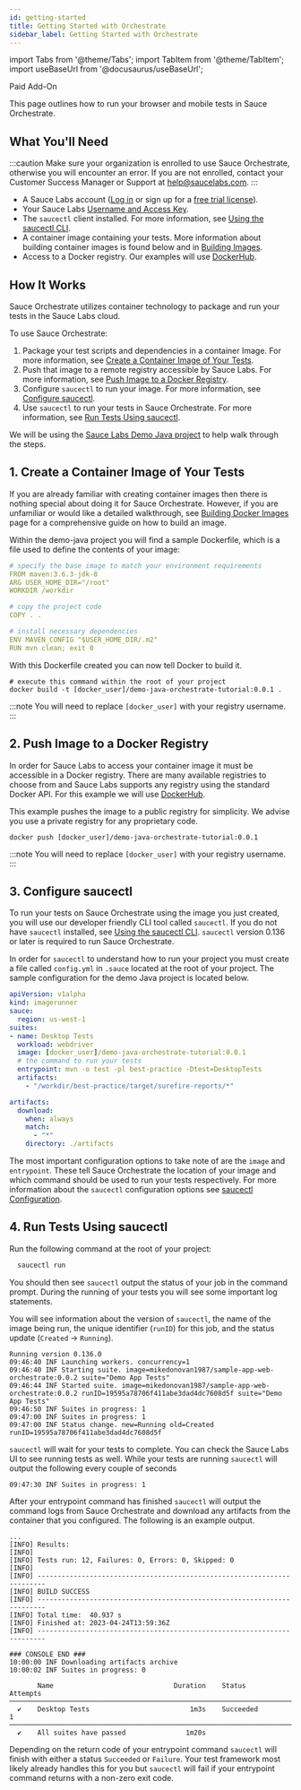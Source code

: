 ```yaml
---
id: getting-started
title: Getting Started with Orchestrate
sidebar_label: Getting Started with Orchestrate
---
```


import Tabs from '@theme/Tabs';
import TabItem from '@theme/TabItem';
import useBaseUrl from '@docusaurus/useBaseUrl';

<p><span className="sauceGreen">Paid Add-On</span></p>

This page outlines how to run your browser and mobile tests in Sauce Orchestrate.

## What You'll Need

:::caution
Make sure your organization is enrolled to use Sauce Orchestrate, otherwise you will encounter an error. If you are not enrolled, contact your Customer Success Manager or Support at help@saucelabs.com.
:::

- A Sauce Labs account ([Log in](https://accounts.saucelabs.com/am/XUI/#login/) or sign up for a [free trial license](https://saucelabs.com/sign-up)).
- Your Sauce Labs [Username and Access Key](https://app.saucelabs.com/user-settings).
- The `saucectl` client installed. For more information, see [Using the saucectl CLI](/dev/cli/saucectl).
- A container image containing your tests. More information about building container images is found below and in [Building Images](/orchestrate/building-images).
- Access to a Docker registry. Our examples will use [DockerHub](https://hub.docker.com).

## How It Works

Sauce Orchestrate utilizes container technology to package and run your tests in the Sauce Labs cloud.

To use Sauce Orchestrate:

1. Package your test scripts and dependencies in a container Image. For more information, see [Create a Container Image of Your Tests](#1-create-a-container-image-of-your-tests).
2. Push that image to a remote registry accessible by Sauce Labs. For more information, see [Push Image to a Docker Registry](#2-push-image-to-a-docker-registry).
3. Configure `saucectl` to run your image. For more information, see [Configure saucectl](#3-configure-saucectl).
4. Use `saucectl` to run your tests in Sauce Orchestrate. For more information, see [Run Tests Using saucectl](#4-run-tests-using-saucectl).

We will be using the [Sauce Labs Demo Java project](https://github.com/saucelabs-training/demo-java) to help walk through the steps.

## 1. Create a Container Image of Your Tests

If you are already familiar with creating container images then there is nothing special about doing it for Sauce Orchestrate. However, if you are unfamiliar or would like a detailed walkthrough, see [Building Docker Images](/orchestrate/building-images/) page for a comprehensive guide on how to build an image.

Within the demo-java project you will find a sample Dockerfile, which is a file used to define the contents of your image:

```yaml showLineNumbers
# specify the base image to match your environment requirements
FROM maven:3.6.3-jdk-8
ARG USER_HOME_DIR="/root"
WORKDIR /workdir

# copy the project code
COPY . .

# install necessary dependencies
ENV MAVEN_CONFIG "$USER_HOME_DIR/.m2"
RUN mvn clean; exit 0
```

With this Dockerfile created you can now tell Docker to build it.

```
# execute this command within the root of your project
docker build -t [docker_user]/demo-java-orchestrate-tutorial:0.0.1 .
```

:::note
You will need to replace `[docker_user]` with your registry username.
:::

## 2. Push Image to a Docker Registry

In order for Sauce Labs to access your container image it must be accessible in a Docker registry. There are many available registries to choose from and Sauce Labs supports any registry using the standard Docker API. For this example we will use [DockerHub](https://hub.docker.com).

This example pushes the image to a public registry for simplicity. We advise you use a private registry for any proprietary code.

```
docker push [docker_user]/demo-java-orchestrate-tutorial:0.0.1
```

:::note
You will need to replace `[docker_user]` with your registry username.
:::

## 3. Configure saucectl

To run your tests on Sauce Orchestrate using the image you just created, you will use our developer friendly CLI tool called `saucectl`. If you do not have `saucectl` installed, see [Using the saucectl CLI](/dev/cli/saucectl). `saucectl` version 0.136 or later is required to run Sauce Orchestrate.

In order for `saucectl` to understand how to run your project you must create a file called `config.yml` in `.sauce` located at the root of your project. The sample configuration for the demo Java project is located below.

```yaml showLineNumbers
apiVersion: v1alpha
kind: imagerunner
sauce:
  region: us-west-1
suites:
- name: Desktop Tests
  workload: webdriver
  image: [docker_user]/demo-java-orchestrate-tutorial:0.0.1
  # the command to run your tests
  entrypoint: mvn -o test -pl best-practice -Dtest=DesktopTests
  artifacts:
    - "/workdir/best-practice/target/surefire-reports/*"

artifacts:
  download:
    when: always
    match:
      - "*"
    directory: ./artifacts
```

The most important configuration options to take note of are the `image` and `entrypoint`. These tell Sauce Orchestrate the location of your image and which command should be used to run your tests respectively. For more information about the `saucectl` configuration options see [saucectl Configuration](/orchestrate/saucectl-configuration/).

## 4. Run Tests Using saucectl

Run the following command at the root of your project:

```bash
  saucectl run
```

You should then see `saucectl` output the status of your job in the command prompt. During the running of your tests you will see some important log statements.

You will see information about the version of `saucectl`, the name of the image being run, the unique identifier (`runID`) for this job, and the status update (`Created` -> `Running`).

```
Running version 0.136.0
09:46:40 INF Launching workers. concurrency=1
09:46:40 INF Starting suite. image=mikedonovan1987/sample-app-web-orchestrate:0.0.2 suite="Demo App Tests"
09:46:44 INF Started suite. image=mikedonovan1987/sample-app-web-orchestrate:0.0.2 runID=19595a78706f411abe3dad4dc7608d5f suite="Demo App Tests"
09:46:50 INF Suites in progress: 1
09:47:00 INF Suites in progress: 1
09:47:00 INF Status change. new=Running old=Created runID=19595a78706f411abe3dad4dc7608d5f
```

`saucectl` will wait for your tests to complete. You can check the Sauce Labs UI to see running tests as well. While your tests are running `saucectl` will output the following every couple of seconds

```
09:47:30 INF Suites in progress: 1
```

After your entrypoint command has finished `saucectl` will output the command logs from Sauce Orchestrate and download any artifacts from the container that you configured. The following is an example output.

```
...
[INFO] Results:
[INFO]
[INFO] Tests run: 12, Failures: 0, Errors: 0, Skipped: 0
[INFO]
[INFO] ------------------------------------------------------------------------
[INFO] BUILD SUCCESS
[INFO] ------------------------------------------------------------------------
[INFO] Total time:  40.937 s
[INFO] Finished at: 2023-04-24T13:59:36Z
[INFO] ------------------------------------------------------------------------

### CONSOLE END ###
10:00:00 INF Downloading artifacts archive
10:00:02 INF Suites in progress: 0

       Name                              Duration    Status       Attempts
────────────────────────────────────────────────────────────────────────────
  ✔    Desktop Tests                         1m3s    Succeeded           1
────────────────────────────────────────────────────────────────────────────
  ✔    All suites have passed               1m20s
```

Depending on the return code of your entrypoint command `saucectl` will finish with either a status `Succeeded` or `Failure`. Your test framework most likely already handles this for you but `saucectl` will fail if your entrypoint command returns with a non-zero exit code.
